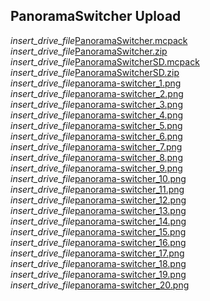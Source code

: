 ## PanoramaSwitcher Upload
<div class="filedownload-container"><i class="material-icons">insert_drive_file</i><a href="./PanoramaSwitcher.mcpack">PanoramaSwitcher.mcpack</a></div>
<div class="filedownload-container"><i class="material-icons">insert_drive_file</i><a href="./PanoramaSwitcher.zip">PanoramaSwitcher.zip</a></div>
<div class="filedownload-container"><i class="material-icons">insert_drive_file</i><a href="./PanoramaSwitcherSD.mcpack">PanoramaSwitcherSD.mcpack</a></div>
<div class="filedownload-container"><i class="material-icons">insert_drive_file</i><a href="./PanoramaSwitcherSD.zip">PanoramaSwitcherSD.zip</a></div>
<div class="filedownload-container"><i class="material-icons">insert_drive_file</i><a href="./panorama-switcher_1.png">panorama-switcher_1.png</a></div>
<div class="filedownload-container"><i class="material-icons">insert_drive_file</i><a href="./panorama-switcher_2.png">panorama-switcher_2.png</a></div>
<div class="filedownload-container"><i class="material-icons">insert_drive_file</i><a href="./panorama-switcher_3.png">panorama-switcher_3.png</a></div>
<div class="filedownload-container"><i class="material-icons">insert_drive_file</i><a href="./panorama-switcher_4.png">panorama-switcher_4.png</a></div>
<div class="filedownload-container"><i class="material-icons">insert_drive_file</i><a href="./panorama-switcher_5.png">panorama-switcher_5.png</a></div>
<div class="filedownload-container"><i class="material-icons">insert_drive_file</i><a href="./panorama-switcher_6.png">panorama-switcher_6.png</a></div>
<div class="filedownload-container"><i class="material-icons">insert_drive_file</i><a href="./panorama-switcher_7.png">panorama-switcher_7.png</a></div>
<div class="filedownload-container"><i class="material-icons">insert_drive_file</i><a href="./panorama-switcher_8.png">panorama-switcher_8.png</a></div>
<div class="filedownload-container"><i class="material-icons">insert_drive_file</i><a href="./panorama-switcher_9.png">panorama-switcher_9.png</a></div>
<div class="filedownload-container"><i class="material-icons">insert_drive_file</i><a href="./panorama-switcher_10.png">panorama-switcher_10.png</a></div>
<div class="filedownload-container"><i class="material-icons">insert_drive_file</i><a href="./panorama-switcher_11.png">panorama-switcher_11.png</a></div>
<div class="filedownload-container"><i class="material-icons">insert_drive_file</i><a href="./panorama-switcher_12.png">panorama-switcher_12.png</a></div>
<div class="filedownload-container"><i class="material-icons">insert_drive_file</i><a href="./panorama-switcher_13.png">panorama-switcher_13.png</a></div>
<div class="filedownload-container"><i class="material-icons">insert_drive_file</i><a href="./panorama-switcher_14.png">panorama-switcher_14.png</a></div>
<div class="filedownload-container"><i class="material-icons">insert_drive_file</i><a href="./panorama-switcher_15.png">panorama-switcher_15.png</a></div>
<div class="filedownload-container"><i class="material-icons">insert_drive_file</i><a href="./panorama-switcher_16.png">panorama-switcher_16.png</a></div>
<div class="filedownload-container"><i class="material-icons">insert_drive_file</i><a href="./panorama-switcher_17.png">panorama-switcher_17.png</a></div>
<div class="filedownload-container"><i class="material-icons">insert_drive_file</i><a href="./panorama-switcher_18.png">panorama-switcher_18.png</a></div>
<div class="filedownload-container"><i class="material-icons">insert_drive_file</i><a href="./panorama-switcher_19.png">panorama-switcher_19.png</a></div>
<div class="filedownload-container"><i class="material-icons">insert_drive_file</i><a href="./panorama-switcher_20.png">panorama-switcher_20.png</a></div>


